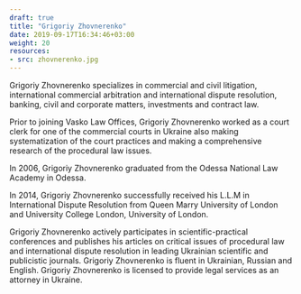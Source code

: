 ```yaml
---
draft: true
title: "Grigoriy Zhovnerenko"
date: 2019-09-17T16:34:46+03:00
weight: 20
resources:
- src: zhovnerenko.jpg
---
```


Grigoriy Zhovnerenko specializes in commercial and civil litigation, international commercial arbitration and international dispute resolution, banking, civil and corporate matters, investments and contract law.

Prior to joining Vasko Law Offices, Grigoriy Zhovnerenko worked as a court clerk for one of the commercial courts in Ukraine also making systematization of the court practices and making a comprehensive research of the procedural law issues.

In 2006, Grigoriy Zhovnerenko graduated from the Odessa National Law Academy in Odessa.

In 2014, Grigoriy Zhovnerenko successfully received his L.L.M in International Dispute Resolution from Queen Marry University of London and University College London, University of London.

Grigoriy Zhovnerenko actively participates in scientific-practical conferences and publishes his articles on critical issues of procedural law and international dispute resolution in leading Ukrainian scientific and publicistic journals. Grigoriy Zhovnerenko is fluent in Ukrainian, Russian and English. Grigoriy Zhovnerenko is licensed to provide legal services as an attorney in Ukraine.